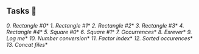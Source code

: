
## Tasks :page_with_curl:

*0. Rectangle #0**
*1. Rectangle #1**
*2. Rectangle #2**
*3. Rectangle #3**
*4. Rectangle #4**
*5. Square #0**
*6. Square #1**
*7. Occurrences**
*8. Esrever**
*9. Log me**
*10. Number conversion**
*11. Factor index**
*12. Sorted occurences**
*13. Concat files**

